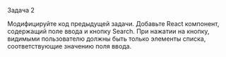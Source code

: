 Задача 2

Модифицируйте код предыдущей задачи. Добавьте React компонент, содержащий поле ввода и кнопку Search. При нажатии на кнопку, видимыми пользователю должны быть только элементы списка, соответствующие значению поля ввода.